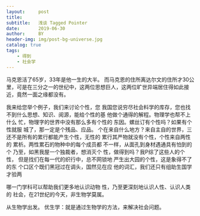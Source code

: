 ```yaml
---
layout:     post
title:
subtitle:   浅谈 Tagged Pointer
date:       2019-06-30
author:     BY
header-img: img/post-bg-universe.jpg
catalog: true
tags:
    - 得到
    - 社会学
---
```




马克恩活了65岁，33年是他一生的大半。 而马克恩的住所离达尔文的住所才30公里，可是在三分之一的世纪中，这两位思想巨人，这两位旷世异端居住得如此接近，竟然一面之缘都没有。



我来给您举个例子，我们来讨论个性，您 我国您说穷尽社会料学的库存，您也找不到什么思想、知识、阅源，能给个性的基 他做个通得的解程。物理学也帮不上什么 忙，物理字的世界中没有那么多有个性的 东因。螺丝订有个性吗？如果有个性就服 城了，那一定是个残品、应品。 个在来自什么地方？来自主自的世界，三 还不是所有的累行都能产生个性，无性的 累行其严物就没有个性，个性来自两性的 累析。两性累石的物种中的每个成员都 不一样，从面孔到身材遇通具有怕到的个 乃至，如黑我屋一个独裁者，想消灭个 性，做得到吗？我P综了这些人的个性， 但是找们在每一代的织行中，总不网锁地 严生出大园的个性，这是象得不了的东 个口区个既们黑冠过在调头，国然见在应 他的词汇，我们还只有组助生国学才验两

哪一门学科可以帮助我们更多地认识动物 性，乃至更深刻地认识人性、认识人类的 社会，在21世纪的今天，非生物学莫属。

从生物学出发。
优生学：就是通过生物学的方法，来解决社会问题。
